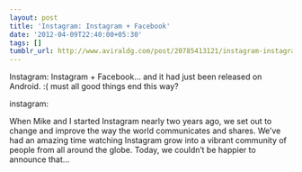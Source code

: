 ```yaml
---
layout: post
title: 'Instagram: Instagram + Facebook'
date: '2012-04-09T22:40:00+05:30'
tags: []
tumblr_url: http://www.aviraldg.com/post/20785413121/instagram-instagram-facebook
---
```

Instagram: Instagram + Facebook… and it had just been released on Android. :( must all good things end this way?

instagram:



When Mike and I started Instagram nearly two years ago, we set out to change and improve the way the world communicates and shares. We’ve had an amazing time watching Instagram grow into a vibrant community of people from all around the globe. Today, we couldn’t be happier to announce that…
